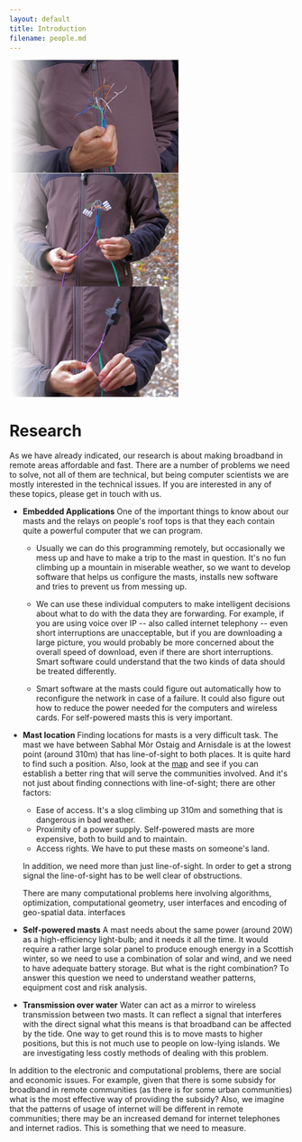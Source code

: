 ```yaml
---
layout: default
title: Introduction
filename: people.md
---
```


<div class="image-float-right"> 
  <img src="/media/research.png" alt="Mast" />
</div>

Research
========

As we have already indicated, our research is about making broadband
in remote areas affordable and fast.  There are a number of problems
we need to solve, not all of them are technical, but being computer
scientists we are mostly interested in the technical issues. If you
are interested in any of these topics, please get in touch with us.

* **Embedded Applications** One of the important things to know about
  our masts and the relays on people's roof tops is that they each
  contain quite a powerful computer that we can program.

  * Usually we can do this programming remotely, but occasionally we
    mess up and have to make a trip to the mast in question.  It's no
    fun climbing up a mountain in miserable weather, so we want to
    develop software that helps us configure the masts, installs new
    software and tries to prevent us from messing up.

  * We can use these individual computers to make intelligent
    decisions about what to do with the data they are forwarding.  For
    example, if you are using voice over IP -- also called internet
    telephony -- even short interruptions are unacceptable, but if you
    are downloading a large picture, you would probably be more
    concerned about the overall speed of download, even if there are
    short interruptions.  Smart software could understand that the two
    kinds of data should be treated differently.

  * Smart software at the masts could figure out automatically how to
    reconfigure the network in case of a failure. It could also figure
    out how to reduce the power needed for the computers and wireless
    cards.  For self-powered masts this is very important.

* **Mast location** Finding locations for masts is a very difficult
  task. The mast we have between Sabhal Mòr Ostaig and Arnisdale is at
  the lowest point (around 310m) that has line-of-sight to both
  places. It is quite hard to find such a position.  Also, look at the
  [map](http://www.tegola.org.uk/maps/) and see if you can establish a
  better ring that will serve the communities involved. And it's not
  just about finding connections with line-of-sight; there are other
  factors:

  * Ease of access. It's a slog climbing up 310m and something that is
    dangerous in bad weather. 
  * Proximity of a power supply.  Self-powered masts are more
    expensive, both to build and to maintain.
  * Access rights.  We have to put these masts on someone's land. 

  In addition, we need more than just line-of-sight.  In order to get
  a strong signal the line-of-sight has to be well clear of
  obstructions.

  There are many computational problems here involving algorithms,
  optimization, computational geometry, user interfaces and encoding
  of geo-spatial data. interfaces

* **Self-powered masts** A mast needs about the same power (around
  20W) as a high-efficiency light-bulb; and it needs it all the time.
  It would require a rather large solar panel to produce enough energy
  in a Scottish winter, so we need to use a combination of solar and
  wind, and we need to have adequate battery storage.  But what is the
  right combination?  To answer this question we need to understand
  weather patterns, equipment cost and risk analysis.

* **Transmission over water** Water can act as a mirror to wireless
  transmission between two masts.  It can reflect a signal that
  interferes with the direct signal what this means is that broadband
  can be affected by the tide.  One way to get round this is to move
  masts to higher positions, but this is not much use to people on
  low-lying islands.  We are investigating less costly methods of
  dealing with this problem.

In addition to the electronic and computational problems, there are
social and economic issues.  For example, given that there is some
subsidy for broadband in remote communities (as there is for some
urban communities) what is the most effective way of providing the
subsidy? Also, we imagine that the patterns of usage of internet will
be different in remote communities; there may be an increased demand
for internet telephones and internet radios. This is something that we
need to measure.
